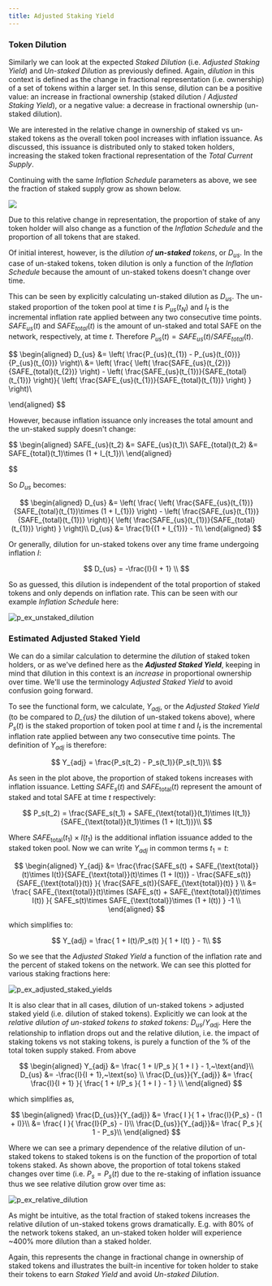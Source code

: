 ```yaml
---
title: Adjusted Staking Yield
---
```



### Token Dilution

Similarly we can look at the expected *Staked Dilution* (i.e. *Adjusted Staking Yield*) and *Un-staked Dilution* as previously defined. Again, *dilution* in this context is defined as the change in fractional representation (i.e. ownership) of a set of tokens within a larger set. In this sense, dilution can be a positive value: an increase in fractional ownership (staked dilution / *Adjusted Staking Yield*), or a negative value: a decrease in fractional ownership (un-staked dilution).

We are interested in the relative change in ownership of staked vs un-staked tokens as the overall token pool increases with inflation issuance. As discussed, this issuance is distributed only to staked token holders, increasing the staked token fractional representation of the *Total Current Supply*.

Continuing with the same *Inflation Schedule* parameters as above, we see the fraction of staked supply grow as shown below.

![](/img/p_ex_staked_supply_w_range_initial_stake.png)

Due to this relative change in representation, the proportion of stake of any token holder will also change as a function of the *Inflation Schedule* and the proportion of all tokens that are staked.

Of initial interest, however, is the *dilution of **un-staked** tokens*, or $D_{us}$. In the case of un-staked tokens, token dilution is only a function of the *Inflation Schedule* because the amount of un-staked tokens doesn't change over time.

This can be seen by explicitly calculating un-staked dilution as $D_{us}$. The un-staked proportion of the token pool at time $t$ is $P_{us}(t_{N})$ and $I_{t}$ is the incremental inflation rate applied between any two consecutive time points. $SAFE_{us}(t)$ and $SAFE_{total}(t)$ is the amount of un-staked and total SAFE on the network, respectively, at time $t$. Therefore $P_{us}(t) = SAFE_{us}(t)/SAFE_{total}(t)$.

$$
\begin{aligned}
	D_{us} &= \left( \frac{P_{us}(t_{1}) - P_{us}(t_{0})}{P_{us}(t_{0})} \right)\\
		&= \left( \frac{ \left( \frac{SAFE_{us}(t_{2})}{SAFE_{total}(t_{2})} \right) - \left( \frac{SAFE_{us}(t_{1})}{SAFE_{total}(t_{1})} \right)}{ \left( \frac{SAFE_{us}(t_{1})}{SAFE_{total}(t_{1})} \right) } \right)\\

\end{aligned}
$$

However, because inflation issuance only increases the total amount and the un-staked supply doesn't change:

$$
\begin{aligned}
	SAFE_{us}(t_2) &= SAFE_{us}(t_1)\\
	SAFE_{total}(t_2) &= SAFE_{total}(t_1)\times (1 + I_{t_1})\\
\end{aligned}

$$

So $D_{us}$ becomes:

$$
\begin{aligned}
	D_{us} &= \left( \frac{ \left( \frac{SAFE_{us}(t_{1})}{SAFE_{total}(t_{1})\times (1 + I_{1})} \right) - \left( \frac{SAFE_{us}(t_{1})}{SAFE_{total}(t_{1})} \right)}{ \left( \frac{SAFE_{us}(t_{1})}{SAFE_{total}(t_{1})} \right) } \right)\\
	D_{us} &= \frac{1}{(1 + I_{1})} - 1\\
\end{aligned}
$$

Or generally, dilution for un-staked tokens over any time frame undergoing inflation $I$:

$$
D_{us} = -\frac{I}{I + 1} \\
$$

So as guessed, this dilution is independent of the total proportion of staked tokens and only depends on inflation rate. This can be seen with our example *Inflation Schedule* here:


![p_ex_unstaked_dilution](/img/p_ex_unstaked_dilution.png)


### Estimated Adjusted Staked Yield

We can do a similar calculation to determine the *dilution* of staked token holders, or as we've defined here as the ***Adjusted Staked Yield***, keeping in mind that dilution in this context is an *increase* in proportional ownership over time.  We'll use the terminology *Adjusted Staked Yield* to avoid confusion going forward.

To see the functional form, we calculate, $Y_{adj}$, or the *Adjusted Staked Yield* (to be compared to *D_{us}* the dilution of un-staked tokens above), where $P_{s}(t)$ is the staked proportion of token pool at time $t$ and $I_{t}$ is the incremental inflation rate applied between any two consecutive time points. The definition of $Y_{adj}$ is therefore:

$$
	Y_{adj} = \frac{P_s(t_2) - P_s(t_1)}{P_s(t_1)}\\
$$

As seen in the plot above, the proportion of staked tokens increases with inflation issuance. Letting $SAFE_s(t)$ and $SAFE_{\text{total}}(t)$ represent the amount of staked and total SAFE at time $t$ respectively:

$$
	P_s(t_2) = \frac{SAFE_s(t_1) + SAFE_{\text{total}}(t_1)\times I(t_1)}{SAFE_{\text{total}}(t_1)\times (1 + I(t_1))}\\
$$

Where $SAFE_{\text{total}}(t_1)\times I(t_1)$ is the additional inflation issuance added to the staked token pool. Now we can write $Y_{adj}$ in common terms $t_1 = t$:

$$
\begin{aligned}
Y_{adj} &= \frac{\frac{SAFE_s(t) + SAFE_{\text{total}}(t)\times I(t)}{SAFE_{\text{total}}(t)\times (1 + I(t))} - \frac{SAFE_s(t)}{SAFE_{\text{total}}(t)} }{ \frac{SAFE_s(t)}{SAFE_{\text{total}}(t)} }  \\
	&= \frac{ SAFE_{\text{total}}(t)\times (SAFE_s(t) + SAFE_{\text{total}}(t)\times I(t)) }{ SAFE_s(t)\times SAFE_{\text{total}}\times (1 + I(t)) } -1 \\
\end{aligned}
$$

which simplifies to:

$$
Y_{adj} =  \frac{ 1 + I(t)/P_s(t) }{ 1 + I(t) } - 1\\
$$

So we see that the *Adjusted Staked Yield* a function of the inflation rate and the percent of staked tokens on the network. We can see this plotted for various staking fractions here:


![p_ex_adjusted_staked_yields](/img/p_ex_adjusted_staked_yields.png)


It is also clear that in all cases, dilution of un-staked tokens $>$ adjusted staked yield (i.e. dilution of staked tokens). Explicitly we can look at the *relative dilution of un-staked tokens to staked tokens:* $D_{us}/Y_{adj}$. Here the relationship to inflation drops out and the relative dilution, i.e. the impact of staking tokens vs not staking tokens, is purely a function of the % of the total token supply staked. From above

$$
\begin{aligned}
Y_{adj} &=  \frac{ 1 + I/P_s }{ 1 + I } - 1,~\text{and}\\
D_{us} &= -\frac{I}{I + 1},~\text{so} \\
\frac{D_{us}}{Y_{adj}} &= \frac{ \frac{I}{I + 1} }{ \frac{ 1 + I/P_s }{ 1 + I } - 1 } \\
\end{aligned}
$$

which simplifies as,

$$
	\begin{aligned}
	\frac{D_{us}}{Y_{adj}} &= \frac{ I }{ 1 + \frac{I}{P_s} - (1 + I)}\\
	&= \frac{ I }{ \frac{I}{P_s} - I}\\
	\frac{D_{us}}{Y_{adj}}&= \frac{ P_s }{ 1 - P_s}\\
	\end{aligned}
$$

Where we can see a primary dependence of the relative dilution of un-staked tokens to staked tokens is on the function of the proportion of total tokens staked. As shown above, the proportion of total tokens staked changes over time (i.e. $P_s = P_s(t)$ due to the re-staking of inflation issuance thus we see relative dilution grow over time as:

![p_ex_relative_dilution](/img/p_ex_relative_dilution.png)

As might be intuitive, as the total fraction of staked tokens increases the relative dilution of un-staked tokens grows dramatically. E.g. with $80\%$ of the network tokens staked, an un-staked token holder will experience ~$400\%$ more dilution than a staked holder.

Again, this represents the change in fractional change in ownership of staked tokens and illustrates the built-in incentive for token holder to stake their tokens to earn *Staked Yield* and avoid *Un-staked Dilution*.
